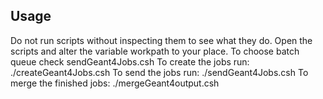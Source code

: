 ## Usage

Do not run scripts without inspecting them to see what they do.
Open the scripts and alter the variable workpath to your place.
To choose batch queue check sendGeant4Jobs.csh 
To create the jobs run: ./createGeant4Jobs.csh
To send the jobs run: ./sendGeant4Jobs.csh
To merge the finished jobs: ./mergeGeant4output.csh


